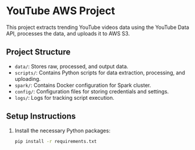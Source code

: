 # YouTube AWS Project

This project extracts trending YouTube videos data using the YouTube Data API, processes the data, and uploads it to AWS S3.

## Project Structure
- `data/`: Stores raw, processed, and output data.
- `scripts/`: Contains Python scripts for data extraction, processing, and uploading.
- `spark/`: Contains Docker configuration for Spark cluster.
- `config/`: Configuration files for storing credentials and settings.
- `logs/`: Logs for tracking script execution.

## Setup Instructions
1. Install the necessary Python packages:
   ```bash
   pip install -r requirements.txt

